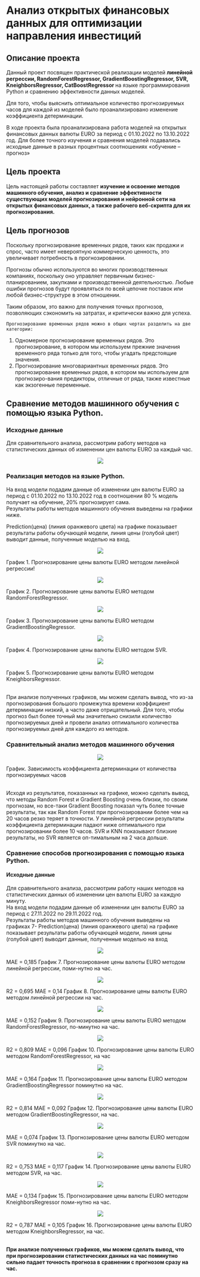# Анализ открытых финансовых данных для оптимизации направления инвестиций

## Описание проекта 
Данный проект посвящен практической реализации моделей <strong>линейной регрессии, RandomForestRegressor, GradientBoostingRegressor, SVR, KneighborsRegressor, CatBoostRegressor </strong> на языке программирования Python и сравнению эффективности данных моделей.  
<p> Для того, чтобы выяснить оптимальное количество прогнозируемых часов для каждой из моделей было проанализировано изменение коэффициента детерминации.</p>
В ходе проекта была проанализирована работа моделей на открытых финансовых данных валюты EURO за период с 01.10.2022 по 13.10.2022 год.  
Для более точного изучения и сравнения моделей подавались исходные данные в разных процентных соотношениях «обучение – прогноз»

## Цель проекта
Цель настоящей работы составляет <strong> изучение и освоение методов машинного обучения, анализ и сравнение эффективности существующих моделей прогнозирования и нейронной сети на открытых финансовых данных, 
а также рабочего веб-скрипта для их прогнозирования. </strong>

## Цель прогнозов
  Поскольку прогнозирование временных рядов, таких как продажи и спрос, часто имеет невероятную коммерческую ценность, это увеличивает потребность в прогнозировании. <br>
  <p> Прогнозы обычно используются во многих производственных компаниях, поскольку оно управляет первичным бизнес-планированием, закупками и производственной деятельностью.  
  Любые ошибки прогнозов будут проявляться по всей цепочке поставок или любой бизнес-структуре в этом отношении.</p>
	Таким образом, это важно для получения точных прогнозов, позволяющих сэкономить на затратах, и критически важно для успеха.

	Прогнозирование временных рядов можно в общих чертах разделить на две категории:

1.	Одномерное прогнозирование временных рядов. Это прогнозирование, в котором мы используем прежние значения временного ряда только для того, чтобы угадать предстоящие значения.
2.	Прогнозирование многовариантных временных рядов. Это прогнозирование временных рядов, в котором мы используем для прогнозиро-вания предикторы, отличные от ряда, также известные как экзогенные переменные.

## Сравнение методов машинного обучения с помощью языка Python. 

### Исходные данные
Для сравнительного анализа, рассмотрим работу методов на статистических данных об изменении цен валюты EURO за каждый час. 
<p align="center">
  <img src="https://github.com/ElenKor/Analytics/blob/main/images/1.png" />
</p>

### Реализация методов на языке Python.
На вход модели подадим данные об изменении цен валюты EURO за период с 01.10.2022 по 13.10.2022 год в соотношении 80 % модель получает на обучение, 20% прогнозирует сама.  
Результаты работы методов машинного обучения выведены на графики ниже.  
<p>Prediction(цена) (линия оранжевого цвета) на графике показывает результаты работы обучающей модели, линия цены (голубой цвет) выводит данные, полученные моделью на вход.</p>

 <p align="center">
  <img src="https://github.com/ElenKor/Analytics/blob/main/images/2.png" />
</p>
График 1. Прогнозирование цены валюты EURO методом линейной регрессии! 
 <p align="center">
  <img src="https://github.com/ElenKor/Analytics/blob/main/images/3.png" />
</p>
График 2. Прогнозирование цены валюты EURO методом RandomForestRegressor.
 <p align="center">
  <img src="https://github.com/ElenKor/Analytics/blob/main/images/4.png" />
</p>
График 3.  Прогнозирование цены валюты EURO методом GradientBoostingRegressor.
<p align="center">
  <img src="https://github.com/ElenKor/Analytics/blob/main/images/5.png" />
</p>
График 4. Прогнозирование цены валюты EURO методом SVR.
 <p align="center">
  <img src="https://github.com/ElenKor/Analytics/blob/main/images/6.png" />
</p>
График 5. Прогнозирование цены валюты EURO методом KneighborsRegressor.

<p><br> При анализе полученных графиков, мы можем сделать вывод, что из-за прогнозирования большого промежутка времени коэффициент детерминации низкий,
а часто даже отрицательный.  
  Для того, чтобы прогноз был более точный мы значительно снизили количество прогнозируемых дней и провели анализ оптимального количества прогнозируемых дней для каждого из методов. </p>

### Сравнительный анализ методов машинного обучения
 <p align="center">
  <img src="https://github.com/ElenKor/Analytics/blob/main/images/7.png" />
</p>
График. Зависимость коэффициента детерминации от количества прогнозируемых часов

<p><br> Исходя из результатов, показанных на графике, можно сделать вывод, что методы Random Forest и Gradient Boosting очень близки, 
по своим прогнозам, но все-таки Gradient Boosting показал чуть более точные результаты, так как Random Forest при прогнозировании более чем на 20 часов резко теряет в точности. 
У линейной регрессии результаты коэффициента детерминации падают ниже оптимального при прогнозировании более 10 часов. 
SVR и KNN показывают близкие результаты, но SVR является оп-тимальным на 2 часа дольше.</p>

### Сравнение способов прогнозирования с помощью языка Python.

#### Исходные данные
Для сравнительного анализа, рассмотрим работу наших методов на статистических данных об изменении цен валюты EURO за каждую минуту.  
На вход модели подадим данные об изменении цен валюты EURO за период с 27.11.2022 по 29.11.2022 год.  
Результаты работы методов машинного обучения выведены на графиках 7- Prediction(цена) (линия оранжевого цвета) на графике показывает результаты работы обучающей модели, 
линия цены (голубой цвет) выводит данные, полученные моделью на вход

<p align="center">
  <img src="https://github.com/ElenKor/Analytics/blob/main/images/8.png" />
</p>
 MAE = 0,185
График 7. Прогнозирование цены валюты EURO методом линейной регрессии, поми-нутно на час.

 <p align="center">
  <img src="https://github.com/ElenKor/Analytics/blob/main/images/9.png" />
</p>
 R2 = 0,695
MAE = 0,14
График 8. Прогнозирование цены валюты EURO методом линейной регрессии на час.

 <p align="center">
  <img src="https://github.com/ElenKor/Analytics/blob/main/images/10.png" />
</p>
 MAE = 0,152
График 9. Прогнозирование цены валюты EURO методом RandomForestRegressor, по-минутно на час.

 <p align="center">
  <img src="https://github.com/ElenKor/Analytics/blob/main/images/11.png" />
</p>
 R2 = 0,809
MAE = 0,096
График 10. Прогнозирование цены валюты EURO методом RandomForestRegressor, на час
 
<p align="center">
  <img src="https://github.com/ElenKor/Analytics/blob/main/images/12.png" />
</p>
 MAE = 0,164
График 11. Прогнозирование цены валюты EURO методом GradientBoostingRegressor поминутно на час.


 
 <p align="center">
  <img src="https://github.com/ElenKor/Analytics/blob/main/images/13.png" />
</p>
 R2 = 0,814
MAE = 0,092
График 12. Прогнозирование цены валюты EURO методом GradientBoostingRegressor, на час.

 
 <p align="center">
  <img src="https://github.com/ElenKor/Analytics/blob/main/images/14.png" />
</p>
 
 MAE = 0,074
График 13. Прогнозирование цены валюты EURO методом SVR поминутно на час.


 
<p align="center">
  <img src="https://github.com/ElenKor/Analytics/blob/main/images/15.png" />
</p>
 R2 = 0,753
MAE = 0,117
График 14. Прогнозирование цены валюты EURO методом SVR, на час.

 
<p align="center">
  <img src="https://github.com/ElenKor/Analytics/blob/main/images/16.png" />
</p>

MAE = 0,134
График 15. Прогнозирование цены валюты EURO методом KneighborsRegressor поми-нутно на час.


 
<p align="center">
  <img src="https://github.com/ElenKor/Analytics/blob/main/images/17.png" />
</p>
R2 = 0,787
MAE = 0,105
График 16. Прогнозирование цены валюты EURO методом KneighborsRegressor, на час.



<p> <strong><br> При анализе полученных графиков, мы можем сделать вывод, 
что при прогнозировании статистических данных на час поминутно сильно падает точность прогноза в сравнении с прогнозом сразу на час. </strong></p>



